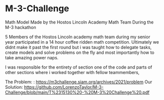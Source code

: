 # M-3-Challenge
Math Model Made by the Hostos Lincoln Academy Math Team During the M-3 hackathon

5 Members of the Hostos Lincoln academy math team during my senior year participated in a 14 hour coffee ridden math competition. 
Ultimately we didnt make it past the first round but i was taught how to delegate tasks, create models and solve problems on the fly and most importantly how to take amazing power naps.

I was responsible for the entirety of section one of the code and parts of other sections where i worked together with fellow teammembers,

The Problem: : https://m3challenge.siam.org/archives/2021/problem
Our Solution: https://github.com/LorenzoTaylor/M-3-Challenge/blob/main/T%2315130%20-%20M-3%20Challenge%20.pdf
